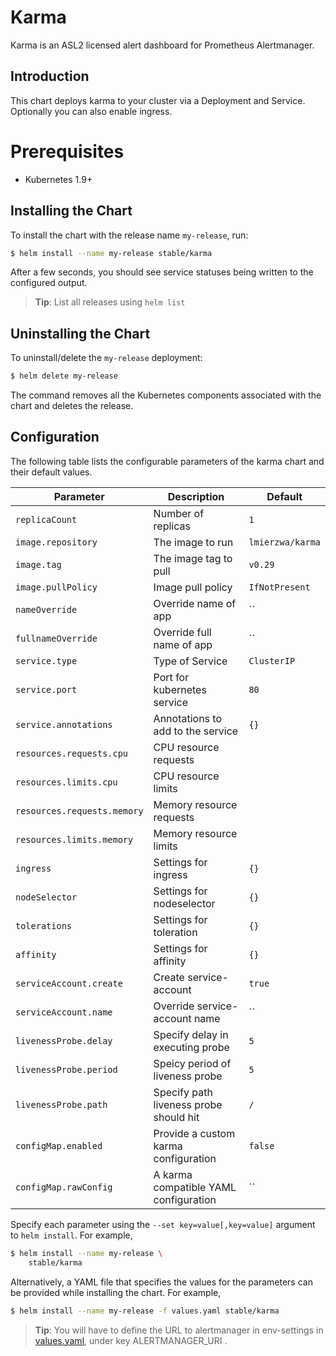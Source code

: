 # Karma

Karma is an ASL2 licensed alert dashboard for Prometheus Alertmanager.

## Introduction

This chart deploys karma to your cluster via a Deployment and Service.
Optionally you can also enable ingress.

# Prerequisites

- Kubernetes 1.9+

## Installing the Chart

To install the chart with the release name `my-release`, run:

```bash
$ helm install --name my-release stable/karma
```

After a few seconds, you should see service statuses being written to the configured output.

> **Tip**: List all releases using `helm list`

## Uninstalling the Chart

To uninstall/delete the `my-release` deployment:

```bash
$ helm delete my-release
```

The command removes all the Kubernetes components associated with the chart and deletes the release.

## Configuration

The following table lists the configurable parameters of the karma chart and their default values.

|             Parameter               |            Description                 |                    Default                |
|-------------------------------------|----------------------------------------|-------------------------------------------|
| `replicaCount`                      | Number of replicas                     | `1`                                       |
| `image.repository`                  | The image to run                       | `lmierzwa/karma`                          |
| `image.tag`                         | The image tag to pull                  | `v0.29`                                   |
| `image.pullPolicy`                  | Image pull policy                      | `IfNotPresent`                            |
| `nameOverride`                      | Override name of app                   | ``                                        |
| `fullnameOverride`                  | Override full name of app              | ``                                        |
| `service.type`                      | Type of Service                        | `ClusterIP`                               |
| `service.port`                      | Port for kubernetes service            | `80`                                      |
| `service.annotations`               | Annotations to add to the service      | `{}`                                      |
| `resources.requests.cpu`            | CPU resource requests                  |                                           |
| `resources.limits.cpu`              | CPU resource limits                    |                                           |
| `resources.requests.memory`         | Memory resource requests               |                                           |
| `resources.limits.memory`           | Memory resource limits                 |                                           |
| `ingress`                           | Settings for ingress                   | `{}`                                      |
| `nodeSelector`                      | Settings for nodeselector              | `{}`                                      |
| `tolerations`                       | Settings for toleration                | `{}`                                      |
| `affinity`                          | Settings for affinity                  | `{}`                                      |
| `serviceAccount.create`             | Create service-account                 | `true`                                    |
| `serviceAccount.name`               | Override service-account name          | ``                                        |
| `livenessProbe.delay`               | Specify delay in executing probe       | `5`                                       |
| `livenessProbe.period`              | Speicy period of liveness probe        | `5`                                       |
| `livenessProbe.path`                | Specify path liveness probe should hit | `/`                                       |
| `configMap.enabled`                 | Provide a custom karma configuration   | `false`                                   |
| `configMap.rawConfig`               | A karma compatible YAML configuration  | ``                                        |

Specify each parameter using the `--set key=value[,key=value]` argument to `helm install`. For example,

```bash
$ helm install --name my-release \
    stable/karma
```

Alternatively, a YAML file that specifies the values for the parameters can be provided while installing the chart. For example,

```bash
$ helm install --name my-release -f values.yaml stable/karma
```

> **Tip**: You will have to define the URL to alertmanager in env-settings in [values.yaml](values.yaml), under key ALERTMANAGER_URI .
